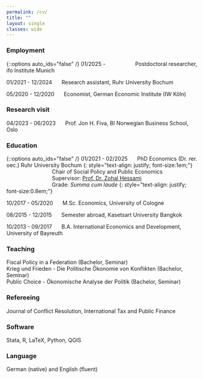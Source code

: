 ```yaml
---
permalink: /cv/
title: ""
layout: single
classes: wide
---
```


### Employment
{::options auto_ids="false" /}
01/2025 - &ensp;&ensp;&ensp;&ensp;&ensp;&ensp;&ensp;&ensp;&ensp;&ensp; Postdoctoral researcher, ifo Institute Munich 

01/2021 - 12/2024 &ensp;&ensp;&ensp;Research assistant, Ruhr University Bochum    

05/2020 - 12/2020 &ensp;&ensp;&ensp;Economist, German Economic Institute (IW Köln)

### Research visit
04/2023 - 06/2023 &ensp;&ensp;&ensp;Prof. Jon H. Fiva, BI Norwegian Business School, Oslo

### Education
{::options auto_ids="false" /}
01/2021 - 02/2025 &ensp;&ensp;&ensp;PhD Economics (Dr. rer. oec.) Ruhr University Bochum 
{: style="text-align: justify; font-size:1em;"}
&ensp;&ensp;&ensp;&ensp;&ensp;&ensp;&ensp;&ensp;&ensp;&ensp;&ensp;&ensp;&ensp;&ensp;&ensp;&ensp;&ensp;Chair of Social Policy and Public Economics  
&ensp;&ensp;&ensp;&ensp;&ensp;&ensp;&ensp;&ensp;&ensp;&ensp;&ensp;&ensp;&ensp;&ensp;&ensp;&ensp;&ensp;Supervisor: [Prof. Dr. Zohal Hessami ](https://sites.google.com/site/zohalhessami/home)   
&ensp;&ensp;&ensp;&ensp;&ensp;&ensp;&ensp;&ensp;&ensp;&ensp;&ensp;&ensp;&ensp;&ensp;&ensp;&ensp;&ensp;Grade: *Summa cum laude*
{: style="text-align: justify; font-size:0.8em;"}

10/2017 - 05/2020 &ensp;&ensp;&ensp;M.Sc. Economics, University of Cologne   

08/2015 - 12/2015 &ensp;&ensp;&ensp;Semester abroad, Kasetsart University Bangkok  

10/2013 - 09/2017 &ensp;&ensp;&ensp;B.A. International Economics and Development, University of Bayreuth  

### Teaching
Fiscal Policy in a Federation (Bachelor, Seminar)  
Krieg und Frieden - Die Politische Ökonomie von Konflikten (Bachelor, Seminar)  
Public Choice - Ökonomische Analyse der Politik (Bachelor, Seminar)

### Refereeing
Journal of Conflict Resolution, International Tax and Public Finance

### Software 
Stata, R, LaTeX, Python, QGIS

### Language
German (native) and English (fluent)
